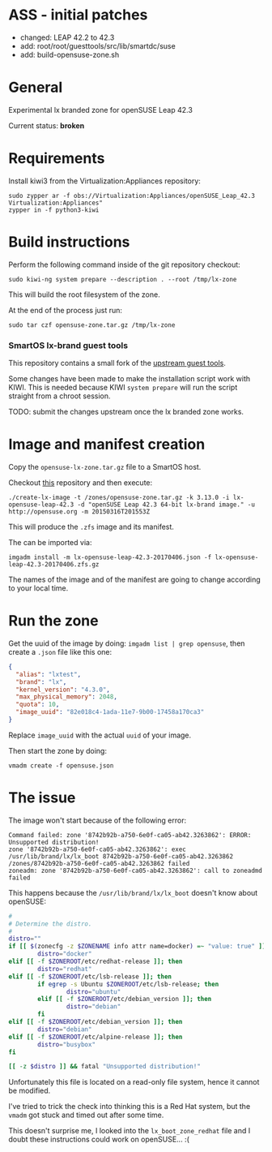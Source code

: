 
ASS - initial patches
=====================
* changed: LEAP 42.2 to 42.3
* add: root/root/guesttools/src/lib/smartdc/suse
* add: build-opensuse-zone.sh

General
=======

Experimental lx branded zone for openSUSE Leap 42.3

Current status: **broken**

# Requirements

Install kiwi3 from the Virtualization:Appliances repository:

```
sudo zypper ar -f obs://Virtualization:Appliances/openSUSE_Leap_42.3 Virtualization:Appliances"
zypper in -f python3-kiwi
```

# Build instructions

Perform the following command inside of the git repository checkout:

```
sudo kiwi-ng system prepare --description . --root /tmp/lx-zone
```

This will build the root filesystem of the zone.

At the end of the process just run:

```
sudo tar czf opensuse-zone.tar.gz /tmp/lx-zone
```

### SmartOS lx-brand guest tools

This repository contains a small fork of the [upstream guest tools](https://github.com/joyent/sdc-vmtools-lx-brand).

Some changes have been made to make the installation script work with KIWI. This
is needed because KIWI `system prepare` will run the script straight from a chroot
session.

TODO: submit the changes upstream once the lx branded zone works.

# Image and manifest creation

Copy the `opensuse-lx-zone.tar.gz` file to a SmartOS host.

Checkout [this](https://github.com/joyent/debian-lx-brand-image-builder) repository
and then execute:

```
./create-lx-image -t /zones/opensuse-zone.tar.gz -k 3.13.0 -i lx-opensuse-leap-42.3 -d "openSUSE Leap 42.3 64-bit lx-brand image." -u http://opensuse.org -m 20150316T201553Z
```

This will produce the `.zfs` image and its manifest.

The can be imported via:

```
imgadm install -m lx-opensuse-leap-42.3-20170406.json -f lx-opensuse-leap-42.3-20170406.zfs.gz
```

The names of the image and of the manifest are going to change according to your
local time.

# Run the zone

Get the uuid of the image by doing: `imgadm list | grep opensuse`, then
create a `.json` file like this one:

```json
{
  "alias": "lxtest",
  "brand": "lx",
  "kernel_version": "4.3.0",
  "max_physical_memory": 2048,
  "quota": 10,
  "image_uuid": "82e018c4-1ada-11e7-9b00-17458a170ca3"
}
```

Replace `image_uuid` with the actual `uuid` of your image.

Then start the zone by doing:

```
vmadm create -f opensuse.json
```

# The issue

The image won't start because of the following error:

```
Command failed: zone '8742b92b-a750-6e0f-ca05-ab42.3263862': ERROR: Unsupported distribution!
zone '8742b92b-a750-6e0f-ca05-ab42.3263862': exec /usr/lib/brand/lx/lx_boot 8742b92b-a750-6e0f-ca05-ab42.3263862 /zones/8742b92b-a750-6e0f-ca05-ab42.3263862 failed
zoneadm: zone '8742b92b-a750-6e0f-ca05-ab42.3263862': call to zoneadmd failed
```

This happens because the `/usr/lib/brand/lx/lx_boot` doesn't know about openSUSE:

```bash
#
# Determine the distro.
#
distro=""
if [[ $(zonecfg -z $ZONENAME info attr name=docker) =~ "value: true" ]]; then
        distro="docker"
elif [[ -f $ZONEROOT/etc/redhat-release ]]; then
        distro="redhat"
elif [[ -f $ZONEROOT/etc/lsb-release ]]; then
        if egrep -s Ubuntu $ZONEROOT/etc/lsb-release; then
                distro="ubuntu"
        elif [[ -f $ZONEROOT/etc/debian_version ]]; then
                distro="debian"
        fi
elif [[ -f $ZONEROOT/etc/debian_version ]]; then
        distro="debian"
elif [[ -f $ZONEROOT/etc/alpine-release ]]; then
        distro="busybox"
fi

[[ -z $distro ]] && fatal "Unsupported distribution!"
```

Unfortunately this file is located on a read-only file system, hence it cannot
be modified.

I've tried to trick the check into thinking this is a Red Hat system, but the
`vmadm` got stuck and timed out after some time.

This doesn't surprise me, I looked into the `lx_boot_zone_redhat` file and I doubt
these instructions could work on openSUSE... :(

